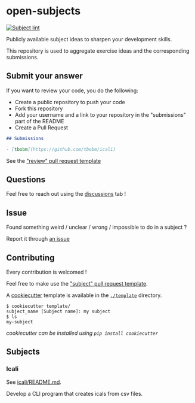 # open-subjects

[![Subject lint](https://github.com/tbobm/open-subjects/workflows/open-subjects/badge.svg)](https://github.com/tbobm/open-subjects/workflows/open-subjects/)

Publicly available subject ideas to sharpen your development skills.

This repository is used to aggregate exercise ideas and the corresponding submissions.

## Submit your answer

If you want to review your code, you do the following:
- Create a public repository to push your code
- Fork this repository
- Add your username and a link to your repository in the "submissions" part of the README
- Create a Pull Request

```markdown
## Submissions

- [tbobm](https://github.com/tbobm/icali)
```

See the ["review" pull request template](./.github/PULL_REQUEST_TEMPLATE/review.md)

## Questions

Feel free to reach out using the [discussions][gh-discussions] tab !

## Issue

Found something weird / unclear / wrong / impossible to do in a subject ?

Report it through [an issue][gh-issue-new]

## Contributing

Every contribution is welcomed !

Feel free to make use the ["subject" pull request template](./.github/PULL_REQUEST_TEMPLATE/subject.md).

A [cookiecutter][cookiecutter] template is available in the [`./template`](./template/) directory.

```console
$ cookiecutter template/
subject_name [Subject name]: my subject
$ ls
my-subject
```

_cookiecutter can be installed using `pip install cookiecutter`_

## Subjects

### Icali

See [icali/README.md](./icali/README.md).

Develop a CLI program that creates icals from csv files.

[cookiecutter]: https://cookiecutter.readthedocs.io/
[gh-discussions]: https://github.com/tbobm/open-subjects/discussions
[gh-issue-new]: https://github.com/tbobm/open-subjects/issues/new
